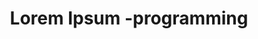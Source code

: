 ---
src: '/images/rpp.png' 
title: 'Lorem Ipsum -programming'
url: 'https://public.tableau.com/profile/moises.figueroa#!/vizhome/RPP_16198462986820/Dashboard1'
heading: 'programming'
content: 'Class aptent taciti sociosqu ad litora torquent per conubia nostra, per inceptos himenaeos. Nunc dictum ornare ipsum eget posuere. In sit amet mauris eget mi varius aliquet quis in dolor. '
---